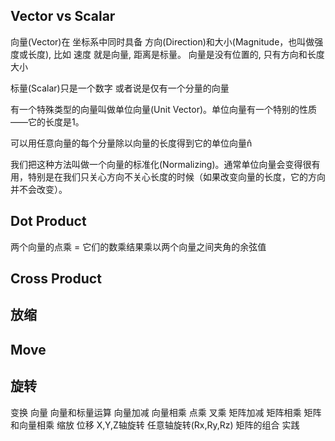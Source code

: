 


## Vector vs Scalar
向量(Vector)在 坐标系中同时具备 方向(Direction)和大小(Magnitude，也叫做强度或长度), 比如 速度 就是向量, 距离是标量。 向量是没有位置的, 只有方向和长度大小

标量(Scalar)只是一个数字 或者说是仅有一个分量的向量

有一个特殊类型的向量叫做单位向量(Unit Vector)。单位向量有一个特别的性质——它的长度是1。

可以用任意向量的每个分量除以向量的长度得到它的单位向量n̂

我们把这种方法叫做一个向量的标准化(Normalizing)。通常单位向量会变得很有用，特别是在我们只关心方向不关心长度的时候（如果改变向量的长度，它的方向并不会改变）。

## Dot Product
两个向量的点乘 = 它们的数乘结果乘以两个向量之间夹角的余弦值


## Cross Product





## 放缩

## Move


## 旋转




变换
向量
向量和标量运算
向量加减
向量相乘
点乘
叉乘
矩阵加减
矩阵相乘
矩阵和向量相乘
缩放
位移
X,Y,Z轴旋转
任意轴旋转(Rx,Ry,Rz)
矩阵的组合
实践